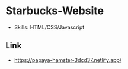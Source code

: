 # Starbucks-Website
- Skills: HTML/CSS/Javascript
## Link
- https://papaya-hamster-3dcd37.netlify.app/
